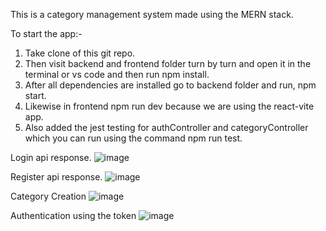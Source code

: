 This is a category management system made using the MERN stack.

To start the app:-
1. Take clone of this git repo.
2. Then visit backend and frontend folder turn by turn and open it in the terminal or vs code and then run npm install.
3. After all dependencies are installed go to backend folder and run, npm start.
4. Likewise in frontend npm run dev because we are using the react-vite app.
5. Also added the jest testing for authController and categoryController which you can run using the command npm run test.

Login api response.
![image](https://github.com/user-attachments/assets/d8331dee-7b26-4ed0-a131-57c92539d381)

Register api response.
![image](https://github.com/user-attachments/assets/a84b79a0-b8d3-4212-937b-6fa1799d457b)

Category Creation
![image](https://github.com/user-attachments/assets/8d78b26e-f97c-467c-959a-a62e2b576907)

Authentication using the token
![image](https://github.com/user-attachments/assets/c601861d-4d7e-42e3-8443-bbad7f2d2d4e)
